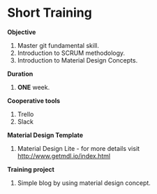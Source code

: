 # Short Training

<b>Objective</b>

1. Master git fundamental skill.
2. Introduction to SCRUM methodology.
3. Introduction to Material Design Concepts.

<b>Duration</b>

1. <b>ONE</b> week.

<b>Cooperative tools</b>

1. Trello
2. Slack

<b>Material Design Template</b>

1. Material Design Lite - for more details visit http://www.getmdl.io/index.html

<b>Training project</b>

1. Simple blog by using material design concept.
